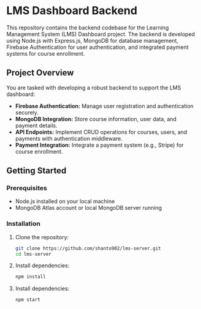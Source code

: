 # LMS Dashboard Backend

This repository contains the backend codebase for the Learning Management System (LMS) Dashboard project. The backend is developed using Node.js with Express.js, MongoDB for database management, Firebase Authentication for user authentication, and integrated payment systems for course enrollment.

## Project Overview

You are tasked with developing a robust backend to support the LMS dashboard:

- **Firebase Authentication:** Manage user registration and authentication securely.
- **MongoDB Integration:** Store course information, user data, and payment details.
- **API Endpoints:** Implement CRUD operations for courses, users, and payments with authentication middleware.
- **Payment Integration:** Integrate a payment system (e.g., Stripe) for course enrollment.

## Getting Started

### Prerequisites

- Node.js installed on your local machine
- MongoDB Atlas account or local MongoDB server running

### Installation

1. Clone the repository:

   ```bash
   git clone https://github.com/shanto902/lms-server.git
   cd lms-server
   ```

2. Install dependencies:

   ```bash
   npm install

   ```

3. Install dependencies:

   ```bash
   npm start
   ```
